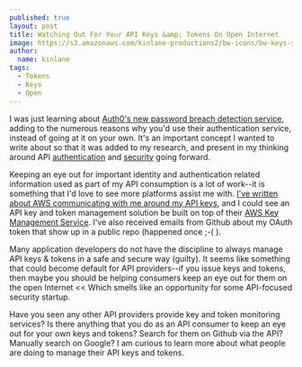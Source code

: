 ```yaml
---
published: true
layout: post
title: Watching Out For Your API Keys &amp; Tokens On Open Internet
image: https://s3.amazonaws.com/kinlane-productions2/bw-icons/bw-keys-servers.png
author:
  name: kinlane
tags:
  - Tokens
  - Keys
  - Open
---
```

I was just learning about [Auth0's new password breach detection service](https://auth0.com/blog/announcing-password-breach-detection/), adding to the numerous reasons why you'd use their authentication service, instead of going at it on your own. It's an important concept I wanted to write about so that it was added to my research, and present in my thinking around API [authentication](http://authentication.apievangelist.com) and [security](http://security.apievangelist.com/) going forward.

Keeping an eye out for important identity and authentication related information used as part of my API consumption is a lot of work--it is something that I'd love to see more platforms assist me with. [I've written about AWS communicating with me around my API keys](http://apievangelist.com/2015/07/07/time-to-remove-or-rotate-your-api-access-keys/), and I could see an API key and token management solution be built on top of their [AWS Key Management Service](https://aws.amazon.com/documentation/kms/). I've also received emails from Github about my OAuth token that show up in a public repo (happened once ;-( ).

Many application developers do not have the discipline to always manage API keys & tokens in a safe and secure way (guilty). It seems like something that could become default for API providers--if you issue keys and tokens, then maybe you should be helping consumers keep an eye out for them on the open Internet << Which smells like an opportunity for some API-focused security startup. 

Have you seen any other API providers provide key and token monitoring services? Is there anything that you do as an API consumer to keep an eye out for your own keys and tokens? Search for them on Github via the API? Manually search on Google? I am curious to learn more about what people are doing to manage their API keys and tokens.
